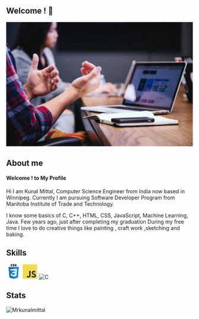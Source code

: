## Welcome ! 👋

![Evolving tech](./assests/img/headway-5QgIuuBxKwM-unsplash.jpg " Evolving Tech")

## About me
#### Welcome ! to My Profile

Hi I am Kunal Mittal, Computer Science Engineer from India now based in Winnipeg. Currently I am pursuing Software Developer Program from Manitoba Institute of Trade and Technology. 

I know some basics of  C, C++, HTML, CSS, JavaScript, Machine Learning, Java. Few years ago, just after completing my graduation During my free time I love to do creative things like painting , craft work ,sketching and baking.

## Skills


<img src="https://raw.githubusercontent.com/devicons/devicon/master/icons/css3/css3-original-wordmark.svg" alt="css3" width="40" height="40" />
<img src="https://raw.githubusercontent.com/devicons/devicon/master/icons/javascript/javascript-original.svg" alt="javascript" width="40" height="40" />
<img src="https://raw.github.com/devicons/devicon/master/icons/c/c-line.svg" alt="C" width="40" height="40" />

## Stats
<img src="https://github-readme-stats.vercel.app/api?username=MrKunalmittal&show_icons=true&count_private=true" alt="Mrkunalmittal" />

